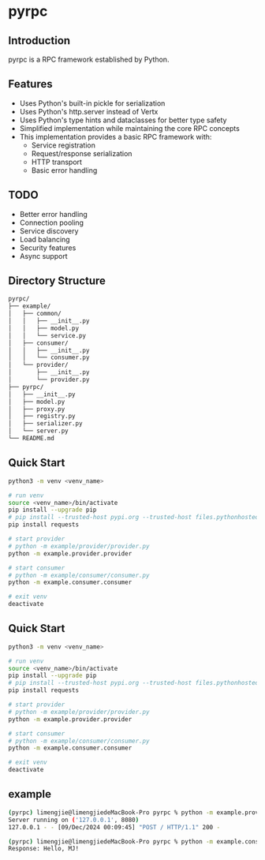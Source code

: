 # pyrpc
## Introduction
pyrpc is a RPC framework established by Python.


## Features
- Uses Python's built-in pickle for serialization
- Uses Python's http.server instead of Vertx
- Uses Python's type hints and dataclasses for better type safety
- Simplified implementation while maintaining the core RPC concepts
- This implementation provides a basic RPC framework with:
  - Service registration
  - Request/response serialization
  - HTTP transport
  - Basic error handling


## TODO
- Better error handling
- Connection pooling
- Service discovery
- Load balancing
- Security features
- Async support


## Directory Structure
```bash
pyrpc/
├── example/
│   ├── common/
│   │   ├── __init__.py
│   │   ├── model.py
│   │   └── service.py
│   ├── consumer/
│   │   ├── __init__.py
│   │   └── consumer.py
│   └── provider/
│       ├── __init__.py
│       └── provider.py
├── pyrpc/
│   ├── __init__.py
│   ├── model.py
│   ├── proxy.py
│   ├── registry.py
│   ├── serializer.py
│   └── server.py
└── README.md
```


## Quick Start
```bash
python3 -m venv <venv_name>

# run venv
source <venv_name>/bin/activate
pip install --upgrade pip
# pip install --trusted-host pypi.org --trusted-host files.pythonhosted.org requests
pip install requests

# start provider
# python -m example/provider/provider.py
python -m example.provider.provider

# start consumer
# python -m example/consumer/consumer.py
python -m example.consumer.consumer

# exit venv
deactivate
```


## Quick Start
```bash
python3 -m venv <venv_name>

# run venv
source <venv_name>/bin/activate
pip install --upgrade pip
# pip install --trusted-host pypi.org --trusted-host files.pythonhosted.org requests
pip install requests

# start provider
# python -m example/provider/provider.py
python -m example.provider.provider

# start consumer
# python -m example/consumer/consumer.py
python -m example.consumer.consumer

# exit venv
deactivate
```


## example
```bash
(pyrpc) limengjie@limengjiedeMacBook-Pro pyrpc % python -m example.provider.provider
Server running on ('127.0.0.1', 8080)
127.0.0.1 - - [09/Dec/2024 00:09:45] "POST / HTTP/1.1" 200 -

(pyrpc) limengjie@limengjiedeMacBook-Pro pyrpc % python -m example.consumer.consumer
Response: Hello, MJ!
```